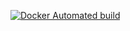 [![Docker Automated build](https://img.shields.io/docker/automated/jrottenberg/ffmpeg.svg)](https://hub.docker.com/r/gversmee/sratoolkit/)
